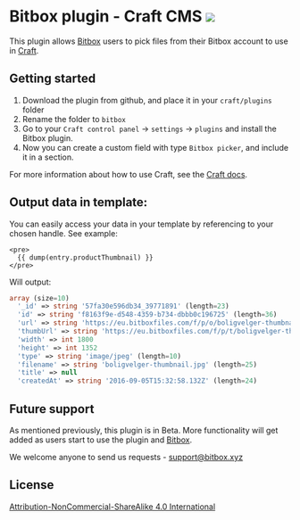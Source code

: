 # Bitbox plugin - Craft CMS ![](https://img.shields.io/badge/status-beta-orange.svg)

This plugin allows [Bitbox](https://bitbox.xyz) users to pick files from their Bitbox account to use in [Craft](https://craftcms.com/).


## Getting started

1. Download the plugin from github, and place it in your `craft/plugins` folder
2. Rename the folder to `bitbox`
3. Go to your `Craft control panel` -> `settings` -> `plugins` and install the Bitbox plugin.
4. Now you can create a custom field with type `Bitbox picker`, and include it in a section.

For more information about how to use Craft, see the [Craft docs](https://craftcms.com/docs/introduction).


## Output data in template:

You can easily access your data in your template by referencing to your chosen handle. See example:

```twig
<pre>
  {{ dump(entry.productThumbnail) }}
</pre>

``` 

Will output:

```php
array (size=10)
  '_id' => string '57fa30e596db34_39771891' (length=23)
  'id' => string 'f8163f9e-d548-4359-b734-dbbb0c196725' (length=36)
  'url' => string 'https://eu.bitboxfiles.com/f/p/o/boligvelger-thumbnail___1473089573298.jpg' (length=74)
  'thumbUrl' => string 'https://eu.bitboxfiles.com/f/p/t/boligvelger-thumbnail___1473089573298.jpg' (length=74)
  'width' => int 1800
  'height' => int 1352
  'type' => string 'image/jpeg' (length=10)
  'filename' => string 'boligvelger-thumbnail.jpg' (length=25)
  'title' => null
  'createdAt' => string '2016-09-05T15:32:58.132Z' (length=24)


``` 



## Future support

As mentioned previously, this plugin is in Beta. More functionality will get added as users start to use the plugin and [Bitbox](https://bitbox.xyz).

We welcome anyone to send us requests - [support@bitbox.xyz](mailto:support@bitbox.xyz)

## License

[Attribution-NonCommercial-ShareAlike 4.0 International](https://creativecommons.org/licenses/by-nc-sa/4.0/legalcode)